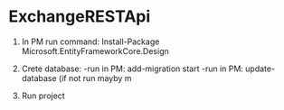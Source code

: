 # ExchangeRESTApi

1. In PM run command: Install-Package Microsoft.EntityFrameworkCore.Design
2. Crete database:
	-run in PM: add-migration start
	-run in PM: update-database
(if not run mayby m

3. Run project